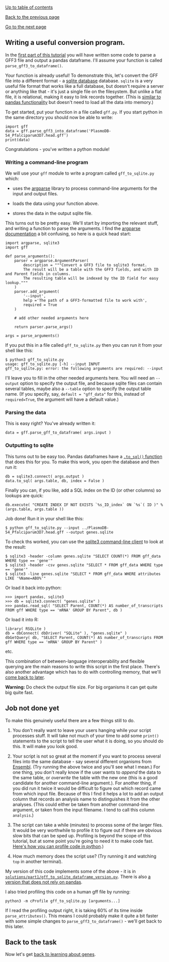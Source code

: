 [Up to table of contents](README.md)

[Back to the previous page](Getting_started_writing_some_code.md)

[Go to the next page](Counting_genes_1.md)

## Writing a useful conversion program.

In the [first part of this tutorial](Getting_started_writing_some_code.md) you will have written some code to parse a
GFF3 file and output a pandas dataframe.  I'll assume your function is called `parse_gff3_to_dataframe()`.

Your function is already useful! To demonstrate this, let's convert the GFF file into a different format - a [sqlite
database](https://www.sqlite.org) database. `sqlite` is a very useful file format that works like a full database, but
doesn't require a server or anything like that - it's just a single file on the filesystem. But unlike a flat file, it
is relational, making it easy to link records together. (This is [similar to pandas
functionality]([https://pandas.pydata.org/docs/getting_started/comparison/comparison_with_sql.html#compare-with-sql-join
) but doesn't need to load all the data into memory.)

To get started, put your function in a file called `gff.py`. If you start python in the same
directory you should now be able to write:

```
import gff
data = gff.parse_gff3_into_dataframe('PlasmoDB-54_Pfalciparum3D7.head.gff')
print(data)
```

Congratulations - you've written a python module!

### Writing a command-line program

We will use your `gff` module to write a program called `gff_to_sqlite.py` which:

- uses the [argparse](https://docs.python.org/3/library/argparse.html) library to process
  command-line arguments for the input and output files.

- loads the data using your function above.

- stores the data in the output sqlite file.

This turns out to be pretty easy. We'll start by importing the relevant stuff, and writing a
function to parse the arguments. I find the [argparse
documentation](https://docs.python.org/3/library/argparse.html) a bit confusing, so here is
a quick head start:

```
import argparse, sqlite3
import gff

def parse_arguments():
    parser = argparse.ArgumentParser(
        description = """Convert a GFF3 file to sqlite3 format.
        The result will be a table with the GFF3 fields, and with ID and Parent fields in columns.
        The resulting table will be indexed by the ID field for easy lookup."""
    )
    parser.add_argument(
        '--input',
        help ='The path of a GFF3-formatted file to work with',
        required = True
    )

    # add other needed arguments here

    return parser.parse_args()

args = parse_arguments()
```

If you put this in a file called `gff_to_sqlite.py` then you can run it from your shell like this:

```
$ python3 gff_to_sqlite.py 
usage: gff_to_sqlite.py [-h] --input INPUT
gff_to_sqlite.py: error: the following arguments are required: --input
```

I'll leave you to fill in the other needed arguments here. You will need an `--output` option to
specify the output file, and because sqlite files can contain several tables, maybe also a
`--table` option to specify the output table name. (If you specify, say, `default = "gff_data"` for
this, instead of `required=True`, the argument will have a default value.)

### Parsing the data

This is easy right?  You've already written it:

```
data = gff.parse_gff_to_dataframe( args.input )
```

### Outputting to sqlite

This turns out to be easy too. Pandas dataframes have a [`.to_sql()`
function](https://pandas.pydata.org/pandas-docs/stable/reference/api/pandas.DataFrame.to_sql.html)
that does this for you. To make this work, you open the database and then run it:

```
db = sqlite3.connect( args.output )
data.to_sql( args.table, db, index = False )
```

Finally you can, if you like, add a SQL index on the ID (or other columns) so lookups are quick:

```
db.execute( "CREATE INDEX IF NOT EXISTS `%s_ID_index` ON `%s`( ID )" % (args.table, args.table ))
```

Job done!  Run it in your shell like this:
```
$ python gff_to_sqlite.py --input ../PlasmoDB-54_Pfalciparum3D7.head.gff --output genes.sqlite
```

To check ths worked, you can use the [sqlite3 command-line client](www.sqlite.org) to look at the
result:

```
$ sqlite3 -header -column genes.sqlite "SELECT COUNT(*) FROM gff_data WHERE type == 'gene'"
$ sqlite3 -header -csv genes.sqlite "SELECT * FROM gff_data WHERE type == 'gene'"
$ sqlite3 -line genes.sqlite "SELECT * FROM gff_data WHERE attributes LIKE '%Name=ABO%'"
```

Or load it back into python:
```
>>> import pandas, sqlite3
>>> db = sqlite3.connect( "genes.sqlite" )
>>> pandas.read_sql( "SELECT Parent, COUNT(*) AS number_of_transcripts FROM gff WHERE type == 'mRNA' GROUP BY Parent", db )
```

Or load it into R:
```
library( RSQLite )
db = dbConnect( dbDriver( "SQLite" ), "genes.sqlite" )
dbGetQuery( db, "SELECT Parent, COUNT(*) AS number_of_transcripts FROM gff WHERE type == 'mRNA' GROUP BY Parent" )
```

etc.

This combination of between-language interoperability and flexible querying are the main reasons to
write this script in the first place. There's also another advantage which has to do with
controlling memory, that we'll [come back to later](Counting_genes_2.md).

**Warning:** Do check the output file size. For big organisms it can get quite big quite fast.

## Job not done yet

To make this genuinely useful there are a few things still to do.

1. You don't really want to leave your users hanging while your script processes stuff. It will
take not much of your time to add some `print()` statements to the script to tell the user what it
is doing, so you should do this. It will make you look good.

2. Your script is not so great at the moment if you want to process several files into the same
database - say several different organisms from
[Ensembl](http://ftp.ensembl.org/pub/current_gff3/). (Try running the above twice and you'll see
what I mean.) For one thing, you don't really know if the user wants to *append* the data to the
same table, or *overwrite* the table with the new one (this is a good candidate for another
command-line argument.). For another thing, if you did run it twice it would be difficult to figure
out which record came from which input file. Because of this I find it helps a lot to add an output
column that records an analysis name to distinguishes it from the other analyses. (This could
either be taken from another command-line argument, or taken from the input filename. I tend to
call this column `analysis`.)

3. The script can take a while (minutes) to process some of the larger files. It would be very worthwhile
to profile it to figure out if there are obvious slow bits that can be sped up. Profiling is beyond the scope of this
tutorial, but at some point you're going to need it to make code fast. [Here's how you can profile code in
python](https://docs.python.org/3/library/profile.html).)

4. How much memory does the script use?  (Try running it and watching `top` in another terminal).

My version of this code implements some of the above - it is in
[`solutions/part1/gff_to_sqlite_dataframe_version.py`](solutions/part1/gff_to_sqlite_dataframe_version.py). There is also [a version that does not rely on
pandas](solutions/part1/gff_to_sqlite_python_version.py).

I also tried profiling this code on a human gff file by running:

```
python3 -m cProfile gff_to_sqlite.py [arguments...]
```
If I read the profiling output right, it is
taking 60% of its time inside `parse_attributes()`. This means I could probably make it quite a bit
faster with some simple changes to `parse_gff3_to_dataframe()` - we'll get back to this later.

## Back to the task

Now let's get [back to learning about genes](Counting_genes_1.md).

